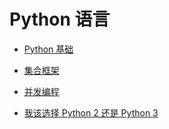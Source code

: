 # Python 语言

* [Python 基础](PythonFundamental.md)
* [集合框架](Collection.md)
* [并发编程](Concurrency.md)

* [我该选择 Python 2 还是 Python 3](Python2vs3.md)